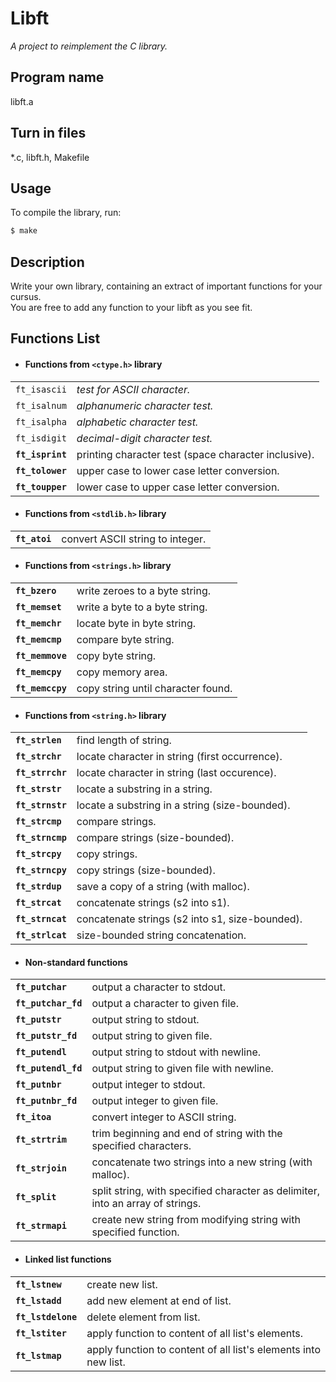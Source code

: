 # Libft
*A project to reimplement the C library.*

## Program name
libft.a
## Turn in files
*.c, libft.h, Makefile
## Usage
To compile the library, run:
```sh
$ make
```
## Description
Write your own library, containing an extract of important functions for your cursus.<br>
You are free to add any function to your libft as you see fit.

## Functions List 
- #### Functions from `<ctype.h>` library
|||
-|-
`ft_isascii`|*test for ASCII character.*
`ft_isalnum`|*alphanumeric character test.*
`ft_isalpha`|*alphabetic character test.*
`ft_isdigit`|*decimal-digit character test.*
**`ft_isprint`**|printing character test (space character inclusive).
**`ft_tolower`**|upper case to lower case letter conversion.
**`ft_toupper`**|lower case to upper case letter conversion.
- #### Functions from `<stdlib.h>` library
|||
-|-
**`ft_atoi`**|convert ASCII string to integer.
- #### Functions from `<strings.h>` library
|||
-|-
**`ft_bzero`**|write zeroes to a byte string.
**`ft_memset`**|write a byte to a byte string.
**`ft_memchr`**|locate byte in byte string.
**`ft_memcmp`**|compare byte string.
**`ft_memmove`**|copy byte string.
**`ft_memcpy`**|copy memory area.
**`ft_memccpy`**|copy string until character found.
- #### Functions from `<string.h>` library
|||
|-|-|
**`ft_strlen`**|find length of string.
**`ft_strchr`**|locate character in string (first occurrence).
**`ft_strrchr`**|locate character in string (last occurence).
**`ft_strstr`**|locate a substring in a string.
**`ft_strnstr`**|locate a substring in a string (size-bounded).
**`ft_strcmp`**|compare strings.
**`ft_strncmp`**|compare strings (size-bounded).
**`ft_strcpy`**|copy strings.
**`ft_strncpy`**|copy strings (size-bounded).
**`ft_strdup`**|save a copy of a string (with malloc).
**`ft_strcat`**|concatenate strings (s2 into s1).
**`ft_strncat`**|concatenate strings (s2 into s1, size-bounded).
**`ft_strlcat`**|size-bounded string concatenation.
- #### Non-standard functions
|||
|-|-|
**`ft_putchar`**|output a character to stdout.
**`ft_putchar_fd`**|output a character to given file.
**`ft_putstr`**|output string to stdout.
**`ft_putstr_fd`**|output string to given file.
**`ft_putendl`**|output string to stdout with newline.
**`ft_putendl_fd`**|output string to given file with newline.
**`ft_putnbr`**|output integer to stdout.
**`ft_putnbr_fd`**|output integer to given file.
**`ft_itoa`**|convert integer to ASCII string.
**`ft_strtrim`**|trim beginning and end of string with the specified characters.
**`ft_strjoin`**|concatenate two strings into a new string (with malloc).
**`ft_split`**|split string, with specified character as delimiter, into an array of strings.
**`ft_strmapi`**|create new string from modifying string with specified function.
- #### Linked list functions
|||
-|-
**`ft_lstnew`**|create new list.
**`ft_lstadd`**|add new element at end of list.
**`ft_lstdelone`**|delete element from list.
**`ft_lstiter`**|apply function to content of all list's elements.
**`ft_lstmap`**|apply function to content of all list's elements into new list.
